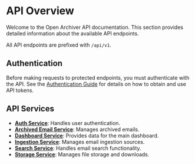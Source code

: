# API Overview

Welcome to the Open Archiver API documentation. This section provides detailed information about the available API endpoints.

All API endpoints are prefixed with `/api/v1`.

## Authentication

Before making requests to protected endpoints, you must authenticate with the API. See the [Authentication Guide](./authentication.md) for details on how to obtain and use API tokens.

## API Services

- [**Auth Service**](./auth.md): Handles user authentication.
- [**Archived Email Service**](./archived-email.md): Manages archived emails.
- [**Dashboard Service**](./dashboard.md): Provides data for the main dashboard.
- [**Ingestion Service**](./ingestion.md): Manages email ingestion sources.
- [**Search Service**](./search.md): Handles email search functionality.
- [**Storage Service**](./storage.md): Manages file storage and downloads.
